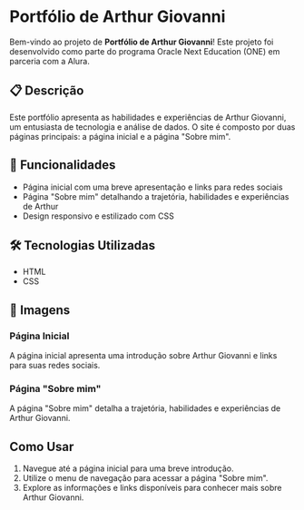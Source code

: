 # Portfólio de Arthur Giovanni

Bem-vindo ao projeto de **Portfólio de Arthur Giovanni**! Este projeto foi desenvolvido como parte do programa Oracle Next Education (ONE) em parceria com a Alura.

## 📋 Descrição

Este portfólio apresenta as habilidades e experiências de Arthur Giovanni, um entusiasta de tecnologia e análise de dados. O site é composto por duas páginas principais: a página inicial e a página "Sobre mim".

## 🚀 Funcionalidades

- Página inicial com uma breve apresentação e links para redes sociais
- Página "Sobre mim" detalhando a trajetória, habilidades e experiências de Arthur
- Design responsivo e estilizado com CSS

## 🛠️ Tecnologias Utilizadas

- HTML
- CSS

## 📸 Imagens

### Página Inicial

A página inicial apresenta uma introdução sobre Arthur Giovanni e links para suas redes sociais.

<a hrf="./assets/home.png" alt="Página Inicial">

### Página "Sobre mim"

A página "Sobre mim" detalha a trajetória, habilidades e experiências de Arthur Giovanni.

<a hrf="./assets/about.png" alt="Página Sobre mim">

## Como Usar

1. Navegue até a página inicial para uma breve introdução.
2. Utilize o menu de navegação para acessar a página "Sobre mim".
3. Explore as informações e links disponíveis para conhecer mais sobre Arthur Giovanni.
